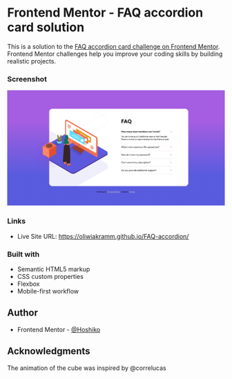 # Frontend Mentor - FAQ accordion card solution

This is a solution to the [FAQ accordion card challenge on Frontend Mentor](https://www.frontendmentor.io/challenges/faq-accordion-card-XlyjD0Oam). Frontend Mentor challenges help you improve your coding skills by building realistic projects.

### Screenshot

![](/images/screenShot.png)

### Links

- Live Site URL: https://oliwiakramm.github.io/FAQ-accordion/

### Built with

- Semantic HTML5 markup
- CSS custom properties
- Flexbox
- Mobile-first workflow

## Author

- Frontend Mentor - [@Hoshiko](https://www.frontendmentor.io/profile/oliwiakramm)

## Acknowledgments

The animation of the cube was inspired by @correlucas
